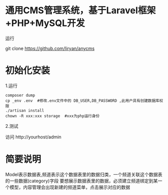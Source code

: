 # 通用CMS管理系统，基于Laravel框架+PHP+MySQL开发

运行

git clone https://github.com/liryan/anycms

# 初始化安装

1.运行　

```
composer dump
cp _env .env  #修改.env文件中的 DB_USER,DB_PASSWORD ,此用户具有创建数据库权限
./artisan install
chown -R xxx:xxx storage  #xxx为php运行身份
```

2.测试

访问 http://yourhost/admin

# 简要说明

Model表示数据表,频道表示这个数据表里的数据归类，一个频道关联这个数据表的一些数据(category)字段
要想展示数据表里的数据，必须建立频道绑定到某一个模型，内容管理会出现新建的频道菜单，点击展示对应的数据
